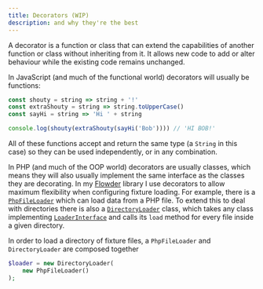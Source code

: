 ```yaml
---
title: Decorators (WIP)
description: and why they're the best
---
```

A decorator is a function or class that can extend the capabilities of another function or class without inheriting from it. It allows new code to add or alter behaviour while the existing code remains unchanged.

In JavaScript (and much of the functional world) decorators will usually be functions:

```js
const shouty = string => string + '!'
const extraShouty = string => string.toUpperCase()
const sayHi = string => 'Hi ' + string

console.log(shouty(extraShouty(sayHi('Bob')))) // 'HI BOB!'
```

All of these functions accept and return the same type (a `String` in this case) so they can be used independently, or in any combination.

In PHP (and much of the OOP world) decorators are usually classes, which means they will also usually implement the same interface as the classes they are decorating. In my [Flowder](https://github.com/imjoehaines/flowder) library I use decorators to allow maximum flexibility when configuring fixture loading. For example, there is a [`PhpFileLoader`](https://github.com/imjoehaines/flowder/blob/145ad96abd049ab4dc30427c374578001359e73f/src/Loader/PhpFileLoader.php) which can load data from a PHP file. To extend this to deal with directories there is also a [`DirectoryLoader`](https://github.com/imjoehaines/flowder/blob/145ad96abd049ab4dc30427c374578001359e73f/src/Loader/DirectoryLoader.php) class, which takes any class implementing [`LoaderInterface`](https://github.com/imjoehaines/flowder/blob/145ad96abd049ab4dc30427c374578001359e73f/src/Loader/LoaderInterface.php) and calls its `load` method for every file inside a given directory.

In order to load a directory of fixture files, a `PhpFileLoader` and `DirectoryLoader` are composed together

```php
$loader = new DirectoryLoader(
    new PhpFileLoader()
);
```
